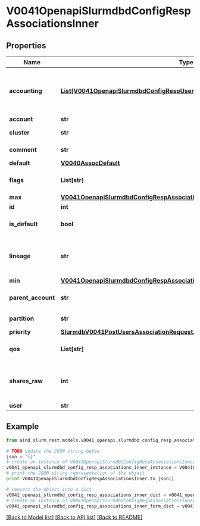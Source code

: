# V0041OpenapiSlurmdbdConfigRespAssociationsInner


## Properties

Name | Type | Description | Notes
------------ | ------------- | ------------- | -------------
**accounting** | [**List[V0041OpenapiSlurmdbdConfigRespUsersInnerWckeysInnerAccountingInner]**](V0041OpenapiSlurmdbdConfigRespUsersInnerWckeysInnerAccountingInner.md) | Accounting records containing related resource usage | [optional] 
**account** | **str** | Account | [optional] 
**cluster** | **str** | Cluster name | [optional] 
**comment** | **str** | Arbitrary comment | [optional] 
**default** | [**V0040AssocDefault**](V0040AssocDefault.md) |  | [optional] 
**flags** | **List[str]** | Flags on the association | [optional] 
**max** | [**V0041OpenapiSlurmdbdConfigRespAssociationsInnerMax**](V0041OpenapiSlurmdbdConfigRespAssociationsInnerMax.md) |  | [optional] 
**id** | **int** | Unique ID | [optional] 
**is_default** | **bool** | Is default association for user | [optional] 
**lineage** | **str** | Complete path up the hierarchy to the root association | [optional] 
**min** | [**V0041OpenapiSlurmdbdConfigRespAssociationsInnerMin**](V0041OpenapiSlurmdbdConfigRespAssociationsInnerMin.md) |  | [optional] 
**parent_account** | **str** | Name of parent account | [optional] 
**partition** | **str** | Partition name | [optional] 
**priority** | [**SlurmdbV0041PostUsersAssociationRequestAssociationConditionAssociationPriority**](SlurmdbV0041PostUsersAssociationRequestAssociationConditionAssociationPriority.md) |  | [optional] 
**qos** | **List[str]** | List of available QOS names | [optional] 
**shares_raw** | **int** | Allocated shares used for fairshare calculation | [optional] 
**user** | **str** | User name | 

## Example

```python
from aind_slurm_rest.models.v0041_openapi_slurmdbd_config_resp_associations_inner import V0041OpenapiSlurmdbdConfigRespAssociationsInner

# TODO update the JSON string below
json = "{}"
# create an instance of V0041OpenapiSlurmdbdConfigRespAssociationsInner from a JSON string
v0041_openapi_slurmdbd_config_resp_associations_inner_instance = V0041OpenapiSlurmdbdConfigRespAssociationsInner.from_json(json)
# print the JSON string representation of the object
print V0041OpenapiSlurmdbdConfigRespAssociationsInner.to_json()

# convert the object into a dict
v0041_openapi_slurmdbd_config_resp_associations_inner_dict = v0041_openapi_slurmdbd_config_resp_associations_inner_instance.to_dict()
# create an instance of V0041OpenapiSlurmdbdConfigRespAssociationsInner from a dict
v0041_openapi_slurmdbd_config_resp_associations_inner_form_dict = v0041_openapi_slurmdbd_config_resp_associations_inner.from_dict(v0041_openapi_slurmdbd_config_resp_associations_inner_dict)
```
[[Back to Model list]](../README.md#documentation-for-models) [[Back to API list]](../README.md#documentation-for-api-endpoints) [[Back to README]](../README.md)


